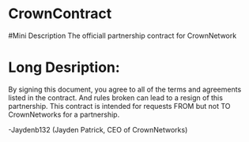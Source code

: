 # CrownContract

#Mini Description
The officiall partnership contract for CrownNetwork

# Long Desription:
By signing this document, you agree to all of the terms and agreements listed in the contract. And rules broken can lead to a resign of this partnership. This contract is intended for requests FROM but not TO CrownNetworks for a partnership.


-Jaydenb132 (Jayden Patrick, CEO of CrownNetworks)
